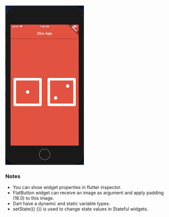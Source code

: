 ![project-showcase](https://github.com/Alejandrehl/dice-app/blob/master/images/readme.png)

### Notes

- You can show widget properties in flutter inspector.
- FlatButton widget can receive an image as argument and apply padding (16.0) to this image.
- Dart have a dynamic and static variable types.
- setState(() {}) is used to change state values in Stateful widgets.
